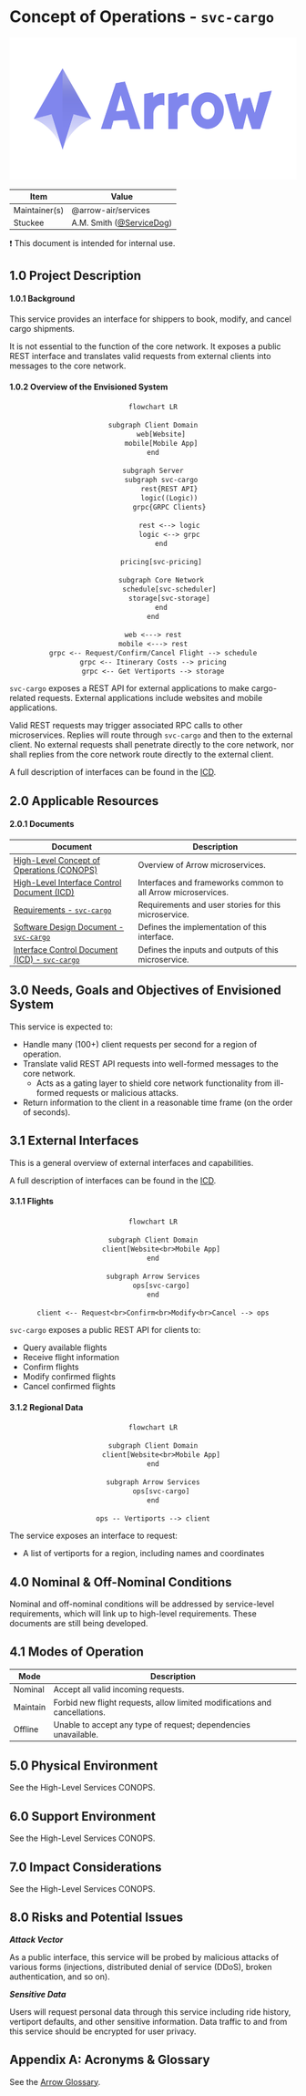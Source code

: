 # Concept of Operations - `svc-cargo`

<center>

<img src="https://github.com/Arrow-air/tf-github/raw/main/src/templates/doc-banner-services.png" style="height:250px" />

</center>

Item | Value
--- | ---
Maintainer(s) | @arrow-air/services
Stuckee | A.M. Smith ([@ServiceDog](https://github.com/ServiceDog))

:exclamation: This document is intended for internal use.

## 1.0 Project Description

#### 1.0.1 Background

This service provides an interface for shippers to book, modify, and cancel cargo shipments.

It is not essential to the function of the core network. It exposes a public REST interface and translates valid requests from external clients into messages to the core network.

#### 1.0.2 Overview of the Envisioned System

<center> 

```mermaid
flowchart LR

subgraph Client Domain
    web[Website]
    mobile[Mobile App]
end

subgraph Server
    subgraph svc-cargo
        rest{REST API}
        logic((Logic))
        grpc{GRPC Clients}

        rest <--> logic
        logic <--> grpc
    end

    pricing[svc-pricing]

    subgraph Core Network
        schedule[svc-scheduler]
        storage[svc-storage]
    end
end

web <---> rest
mobile <---> rest
grpc <-- Request/Confirm/Cancel Flight --> schedule
grpc <-- Itinerary Costs --> pricing
grpc <-- Get Vertiports --> storage
```
</center>

`svc-cargo` exposes a REST API for external applications to make cargo-related requests. External applications include websites and mobile applications.

Valid REST requests may trigger associated RPC calls to other microservices. Replies will route through `svc-cargo` and then to the external client. No external requests shall penetrate directly to the core network, nor shall replies from the core network route directly to the external client.

A full description of interfaces can be found in the [ICD](./icd.md).

## 2.0 Applicable Resources

#### 2.0.1 Documents

Document | Description
--- | ---
| [High-Level Concept of Operations (CONOPS)](https://github.com/Arrow-air/se-services/blob/develop/docs/conops.md) | Overview of Arrow microservices.                             |
| [High-Level Interface Control Document (ICD)](https://github.com/Arrow-air/se-services/blob/develop/docs/icd.md)  | Interfaces and frameworks common to all Arrow microservices. |
[Requirements - `svc-cargo`](https://docs.google.com/spreadsheets/d/1OliSp9BDvMuVvGmSRh1z_Z58QtjlSknLxGVdVZs2l7A/edit#gid=0) | Requirements and user stories for this microservice.
[Software Design Document - `svc-cargo`](./sdd.md) | Defines the implementation of this interface.
[Interface Control Document (ICD) - `svc-cargo`](./icd.md) | Defines the inputs and outputs of this microservice.

## 3.0 Needs, Goals and Objectives of Envisioned System

This service is expected to:
- Handle many (100+) client requests per second for a region of operation.
- Translate valid REST API requests into well-formed messages to the core network.
    - Acts as a gating layer to shield core network functionality from ill-formed requests or malicious attacks.
- Return information to the client in a reasonable time frame (on the order of seconds).

## 3.1 External Interfaces

This is a general overview of external interfaces and capabilities.

A full description of interfaces can be found in the [ICD](./icd.md).

#### 3.1.1 Flights

<center> 

```mermaid
flowchart LR

subgraph Client Domain
    client[Website<br>Mobile App]
end

subgraph Arrow Services
    ops[svc-cargo]
end

client <-- Request<br>Confirm<br>Modify<br>Cancel --> ops
```
</center> 

`svc-cargo` exposes a public REST API for clients to:
- Query available flights
- Receive flight information
- Confirm flights
- Modify confirmed flights
- Cancel confirmed flights

#### 3.1.2 Regional Data

<center> 

```mermaid
flowchart LR

subgraph Client Domain
    client[Website<br>Mobile App]
end

subgraph Arrow Services
    ops[svc-cargo]
end

ops -- Vertiports --> client
```
</center>

The service exposes an interface to request:
- A list of vertiports for a region, including names and coordinates

## 4.0 Nominal & Off-Nominal Conditions

Nominal and off-nominal conditions will be addressed by service-level requirements, which will link up to high-level requirements. These documents are still being developed.

## 4.1 Modes of Operation

Mode | Description
--- | ---
Nominal | Accept all valid incoming requests.
Maintain | Forbid new flight requests, allow limited modifications and cancellations.
Offline | Unable to accept any type of request; dependencies unavailable.

## 5.0 Physical Environment

See the High-Level Services CONOPS.

## 6.0 Support Environment

See the High-Level Services CONOPS.

## 7.0 Impact Considerations

See the High-Level Services CONOPS.

## 8.0 Risks and Potential Issues

***Attack Vector***

As a public interface, this service will be probed by malicious attacks of various forms (injections, distributed denial of service (DDoS), broken authentication, and so on).

***Sensitive Data***

Users will request personal data through this service including ride history, vertiport defaults, and other sensitive information. Data traffic to and from this service should be encrypted for user privacy.

## Appendix A: Acronyms & Glossary

See the [Arrow Glossary](https://www.arrowair.com/docs/documentation/glossary).
